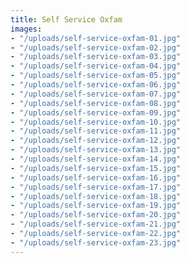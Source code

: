 ```yaml
---
title: Self Service Oxfam
images:
- "/uploads/self-service-oxfam-01.jpg"
- "/uploads/self-service-oxfam-02.jpg"
- "/uploads/self-service-oxfam-03.jpg"
- "/uploads/self-service-oxfam-04.jpg"
- "/uploads/self-service-oxfam-05.jpg"
- "/uploads/self-service-oxfam-06.jpg"
- "/uploads/self-service-oxfam-07.jpg"
- "/uploads/self-service-oxfam-08.jpg"
- "/uploads/self-service-oxfam-09.jpg"
- "/uploads/self-service-oxfam-10.jpg"
- "/uploads/self-service-oxfam-11.jpg"
- "/uploads/self-service-oxfam-12.jpg"
- "/uploads/self-service-oxfam-13.jpg"
- "/uploads/self-service-oxfam-14.jpg"
- "/uploads/self-service-oxfam-15.jpg"
- "/uploads/self-service-oxfam-16.jpg"
- "/uploads/self-service-oxfam-17.jpg"
- "/uploads/self-service-oxfam-18.jpg"
- "/uploads/self-service-oxfam-19.jpg"
- "/uploads/self-service-oxfam-20.jpg"
- "/uploads/self-service-oxfam-21.jpg"
- "/uploads/self-service-oxfam-22.jpg"
- "/uploads/self-service-oxfam-23.jpg"
---
```


